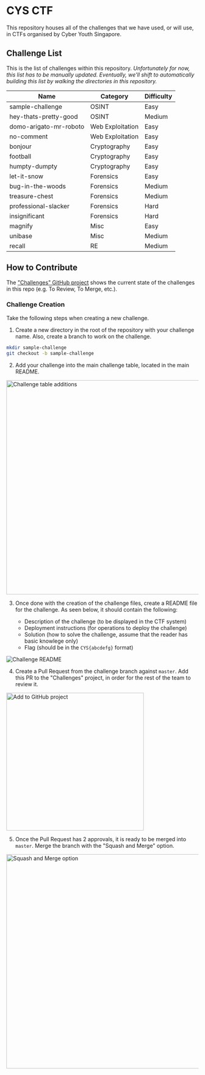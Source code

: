 # CYS CTF

This repository houses all of the challenges that we have used, or will use, in CTFs organised by Cyber Youth Singapore.

## Challenge List

This is the list of challenges within this repository. _Unfortunately for now, this list has to be manually updated. Eventually, we'll shift to automatically building this list by walking the directories in this repository._

| Name                   | Category         | Difficulty |
| ---------------------- | ---------------- | ---------- |
| sample-challenge       | OSINT            | Easy       |
| hey-thats-pretty-good  | OSINT            | Medium     |
| domo-arigato-mr-roboto | Web Exploitation | Easy       |
| no-comment             | Web Exploitation | Easy       |
| bonjour                | Cryptography     | Easy       |
| football               | Cryptography     | Easy       |
| humpty-dumpty          | Cryptography     | Easy       |
| let-it-snow            | Forensics        | Easy       |
| bug-in-the-woods       | Forensics        | Medium     |
| treasure-chest         | Forensics        | Medium     |
| professional-slacker   | Forensics        | Hard       |
| insignificant          | Forensics        | Hard       |
| magnify                | Misc             | Easy       |
| unibase                | Misc             | Medium     |
| recall                 | RE               | Medium     |

## How to Contribute

The ["Challenges" GitHub project](https://github.com/kaskrex/cys-ctf/projects/1) shows the current state of the challenges in this repo (e.g. To Review, To Merge, etc.).

### Challenge Creation

Take the following steps when creating a new challenge.

1. Create a new directory in the root of the repository with your challenge name. Also, create a branch to work on the challenge.

```bash
mkdir sample-challenge
git checkout -b sample-challenge
```

2. Add your challenge into the main challenge table, located in the main README.

<img alt="Challenge table additions" src="https://i.paste.pics/a63b77f609d1ae798b8d1c27525fd521.png?trs=115b59deab7d460455d250c0a61e87ca7f9945da47c1780af66c7ea670d0f499" width="560px" />

3. Once done with the creation of the challenge files, create a README file for the challenge. As seen below, it should contain the following:

    * Description of the challenge (to be displayed in the CTF system)
    * Deployment instructions (for operations to deploy the challenge)
    * Solution (how to solve the challenge, assume that the reader has basic knowlege only)
    * Flag (should be in the `CYS{abcdefg}` format)

![Challenge README](https://i.paste.pics/ac4fd2b8a16a37e2a3232fdf029dae8e.png?trs=115b59deab7d460455d250c0a61e87ca7f9945da47c1780af66c7ea670d0f499)

4. Create a Pull Request from the challenge branch against `master`. Add this PR to the "Challenges" project, in order for the rest of the team to review it.

<img alt="Add to GitHub project" src="https://i.paste.pics/7e5f8adadde7f1c1c4e877457e2fcfed.png?trs=115b59deab7d460455d250c0a61e87ca7f9945da47c1780af66c7ea670d0f499" width="360px" />

5. Once the Pull Request has 2 approvals, it is ready to be merged into `master`. Merge the branch with the "Squash and Merge" option.

<img alt="Squash and Merge option" src="https://i.paste.pics/bff14a3229536e39f31d137bd734aabd.png?trs=115b59deab7d460455d250c0a61e87ca7f9945da47c1780af66c7ea670d0f499" width="560px" />
